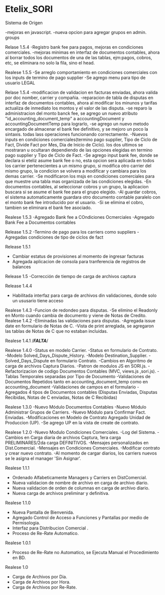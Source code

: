 ﻿Etelix_SORI
===========

Sistema de Origen

-mejoras en javascript.
-nueva opcion para agregar grupos en admin. groups


Relase 1.5.4
-Registro bank fee para pagos, mejoras en condiciones comerciales.
-mejoras minimas en interfaz de documentos contables, ahora al borrar todos los documentos de una de las tablas, ejm:pagos, cobros, etc, se eliminara no solo la fila, sino el head.

Realese 1.5.5
-Se arreglo comportamiento en condiciones comerciales con los inputs de termino de pago supplier
-Se agrego menu para tipo de usuario LEGAL


Relase 1.5.4
-modificacion de validacion en facturas enviadas, ahora valida por doc nomber, carrier y compañia.
-reparacion de tabla de disputas en interfaz de documentos contables, ahora al modificar los minunos y tarifas actualiza de inmediato los montos y el valor de las disputa.
-se reparo la administracion del monto banck fee, se agrego un nuevo atributo "id_accounting_document_temp" a accountingDocument y accountingDocumentTemp para lograrlo, 
-se agrego un nuevo metodo encargado de almacenar el bank fee definitivo, y se mejoro un poco la sintaxis. todas lass operaciones funcionando correctamente.
-Nuevos inputs en condiciones comerciales(termino pago supplier, Tipo de Ciclo de Fact, Divide Fact por Mes, Dia de Inicio de Ciclo). los dos ultimos  se mostraran u ocultaran dependiendo de las opciones elegidas en termino pago supplier y Tipo de Ciclo de Fact.
-Se agrego input bank fee, donde se declara si eteliz asume bank fee o no, esta opcion sera aplicada en todos los carrier pertenecientes a un mismo grupo, si modifica otro carrier del mismo grupo, la condicion se volvera a modificar y cambiara para los demas carrier.
-Se modificaron los msjs en condiciones comerciales para que muestre una tabla mas organizada de las condiciones elegidas.
-En documentos contables, al seleccionar cobros y un grupo, la aplicacion buscara si se asume el bank fee para el grupo elegido.
-Al guardar cobros, el sistema automaticamente guardara otro documento contable paralelo con el monto bank fee introducido por el usuario.
-Si se elimina el cobro, tambien se eliminara el bank fee asociado.

Realese 1.5.3
-Agregado Bank fee a COndiciones Ocmerciales
-Agregado Bank Fee a Documentos contables

Release 1.5.2
-Termino de pago para los carriers como suppliers
-Agregadas condiciones de tipo de ciclos de fact

Release 1.5.1
- Cambiar estatus de provisiones al momento de ingresar facturas
- Agregada aplicacion de consola para tranferencia de registros de balances

Release 1.5
-Corrección de tiempo de carga de archivos captura

Release 1.4.4
- Habilitada interfaz para carga de archivos din validaciones, donde solo un ususario tiene acceso

Realese 1.4.3
-Funcion de redondeo para disputas.
-Se elimino el Readonly en Monto cuando cambia de documento y viene de Notas de Credito.
Realese 1.4.2
-Eliminadas las validaciones para disputas.
-Agregada issue date en formulario de Notas de C.
-Vista de print arreglada, se agregaron las tablas de Notas de C que no estaban incluidas.

Realese 1.4.1
/***FALTA***/

Realese 1.4.0
-Status en modelo Carrier.
-Status en formulario de Contrato.
-Modelo Solved_Days_Dispute_History.
-Modelo Destination_Supplier.
-Solved_Days_Dispute en formulario Contrato.
-Cambios en Algoritmo de carga de archivos Captura Diarios.
-Patron de modulos JS en SORI.js.
-Refactorizacion de codigo Documentos Contables (MVC, views.js ,sori.js).
-Tablas Temporales separadas por Tipo de Documento
-Validaciones de Documentos Repetidos tanto en accounting_document_temp como en accounting_document
-Validaciones de campos en el formulario
-Agregados 4 tipos de Documentos contables (Disputas Enviadas, Disputas Recibidas, Notas de C enviadas, Notas de C Recibidas)


Realese 1.3.0
-Nuevo Módulo Documentos Contables 
-Nuevo Módulo Administrar Grupos de Carriers.
-Nuevo Módulo para Confirmar Fact. Enviadas.
-Modificaciones en Modelo de Contrato Agregado Unidad de Produccion (UP).
-Se agrego UP en la vista de create de contrato.


Realese 1.2.0
-Nuevo Modulo Condiciones Comerciales.
-Log del Sistema.
-Cambios en Carga diaria de archivos Captura, 1era carga PRELIMINARES/2da carga DEFINITIVOS.
-Mensajes personalizados en Dist.Comercial.
-Mensajes en Condiciones Comerciales.
-Modificar contrato y crear nuevo contrato.
-Al momento de cargar diarios, los carriers nuevos se le asigna el manager 'Sin Asignar'.


Realese 1.1.1
- Ordenado Alfabeticamente Managers y Carriers en DistComercial.
- Nueva validacion de nombre de archivo en carga de archivo diario.
- Nueva validacion de orden de columnas en carga de archivo diario.
- Nueva carga de archivos preliminar y definitiva.

Realese 1.1.0
- Nueva Pantalla de Bienvenida.
- Agregado Control de Acceso a Funciones y Pantallas por medio de Permisologia.
- Interfaz para Distribucion Comercial .
- Proceso de Re-Rate Automatico.

Realese 1.0.1
- Proceso de Re-Rate no Automatico, se Ejecuta Manual el Procedimiento en BD.

Realese 1.0
- Carga de Archivos por Dia.
- Carga de Archivos por Hora.
- Carga de Archivos por Re-Rate.
